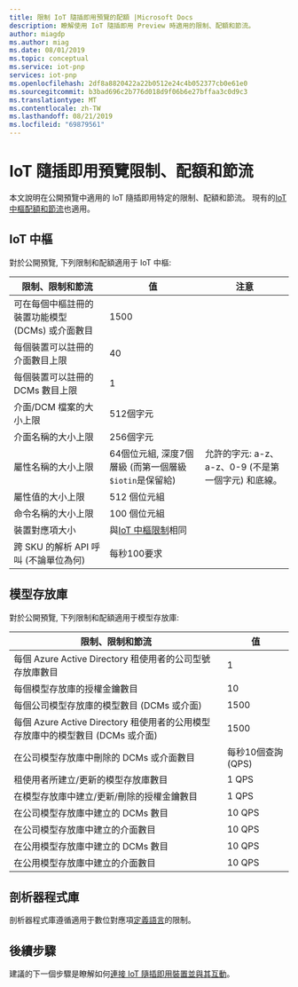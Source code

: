 ```yaml
---
title: 限制 IoT 隨插即用預覽的配額 |Microsoft Docs
description: 瞭解使用 IoT 隨插即用 Preview 時適用的限制、配額和節流。
author: miagdp
ms.author: miag
ms.date: 08/01/2019
ms.topic: conceptual
ms.service: iot-pnp
services: iot-pnp
ms.openlocfilehash: 2df8a8820422a22b0512e24c4b052377cb0e61e0
ms.sourcegitcommit: b3bad696c2b776d018d9f06b6e27bffaa3c0d9c3
ms.translationtype: MT
ms.contentlocale: zh-TW
ms.lasthandoff: 08/21/2019
ms.locfileid: "69879561"
---
```

# <a name="iot-plug-and-play-preview-limits-quotas-and-throttles"></a>IoT 隨插即用預覽限制、配額和節流

本文說明在公開預覽中適用的 IoT 隨插即用特定的限制、配額和節流。 現有的[IoT 中樞配額和節流](../iot-hub/iot-hub-devguide-quotas-throttling.md)也適用。

## <a name="iot-hub"></a>IoT 中樞

對於公開預覽, 下列限制和配額適用于 IoT 中樞:

| 限制、限制和節流 | 值 | 注意 |
|-----|-----|-----|
| 可在每個中樞註冊的裝置功能模型 (DCMs) 或介面數目 | 1500 ||
| 每個裝置可以註冊的介面數目上限 | 40 ||
| 每個裝置可以註冊的 DCMs 數目上限 | 1 ||
| 介面/DCM 檔案的大小上限 | 512個字元 ||
| 介面名稱的大小上限 | 256個字元 ||
| 屬性名稱的大小上限  | 64個位元組, 深度7個層級 (而第一個層級`$iotin`是保留給) | 允許的字元: a-z、a-z、0-9 (不是第一個字元) 和底線。 |
| 屬性值的大小上限 | 512 個位元組 ||
| 命令名稱的大小上限 | 100 個位元組 ||
| 裝置對應項大小 | 與[IoT 中樞限制](../iot-hub/iot-hub-devguide-device-twins.md#device-twin-size)相同 ||
| 跨 SKU 的解析 API 呼叫 (不論單位為何) | 每秒100要求 ||

## <a name="model-repository"></a>模型存放庫

對於公開預覽, 下列限制和配額適用于模型存放庫:

| 限制、限制和節流| 值 |
|-----|-----|
| 每個 Azure Active Directory 租使用者的公司型號存放庫數目 | 1 |
| 每個模型存放庫的授權金鑰數目 | 10  |
| 每個公司模型存放庫的模型數目 (DCMs 或介面)| 1500  |
| 每個 Azure Active Directory 租使用者的公用模型存放庫中的模型數目 (DCMs 或介面)| 1500  |
| 在公司模型存放庫中刪除的 DCMs 或介面數目 | 每秒10個查詢 (QPS)|
| 租使用者所建立/更新的模型存放庫數目| 1 QPS |
| 在模型存放庫中建立/更新/刪除的授權金鑰數目 | 1 QPS|
| 在公司模型存放庫中建立的 DCMs 數目 | 10 QPS |
| 在公司模型存放庫中建立的介面數目 | 10 QPS|
| 在公用模型存放庫中建立的 DCMs 數目 | 10 QPS|
| 在公用模型存放庫中建立的介面數目 | 10 QPS|

## <a name="parser-library"></a>剖析器程式庫

剖析器程式庫遵循適用于數位對應項[定義語言](https://github.com/Azure/IoTPlugandPlay/tree/master/DTDL)的限制。

## <a name="next-steps"></a>後續步驟

建議的下一個步驟是瞭解如何[連接 IoT 隨插即用裝置並與其互動](./howto-develop-solution.md)。
